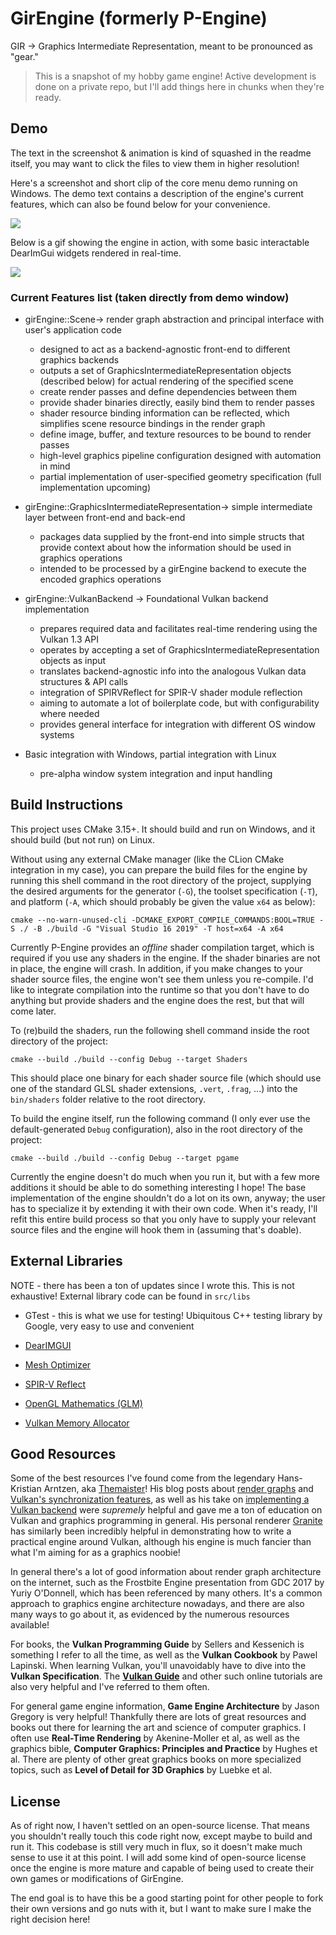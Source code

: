 # GirEngine (formerly P-Engine)

GIR -> Graphics Intermediate Representation, meant to be pronounced as "gear."

>This is a snapshot of my hobby game engine! Active development is done on a private repo, but I'll add things here in chunks when they're ready.

## Demo

The text in the screenshot & animation is kind of squashed in the readme itself, you may want to click the files to view them in higher resolution!

Here's a screenshot and short clip of the core menu demo running on Windows. The demo text contains a description of the engine's current features, which can also be found below for your convenience.

![](https://github.com/paulLeClair/P-Engine/blob/main/Original_Core_Menu_Demo_Screenshot.png)

Below is a gif showing the engine in action, with some basic interactable DearImGui widgets rendered in real-time.

![](https://github.com/paulLeClair/P-Engine/blob/main/Original_Core_Menu_Demo_Gif.gif)

### Current Features list (taken directly from demo window)

- girEngine::Scene-> render graph abstraction and principal interface with user's application code
  - designed to act as a backend-agnostic front-end to different graphics backends
  - outputs a set of GraphicsIntermediateRepresentation objects (described below) for actual rendering of the specified scene
  - create render passes and define dependencies between them
  - provide shader binaries directly, easily bind them to render passes
  - shader resource binding information can be reflected, which simplifies scene resource bindings in the render graph
  - define image, buffer, and texture resources to be bound to render passes
  - high-level graphics pipeline configuration designed with automation in mind
  - partial implementation of user-specified geometry specification (full implementation upcoming)
    
- girEngine::GraphicsIntermediateRepresentation-> simple intermediate layer between front-end and back-end
  - packages data supplied by the front-end into simple structs that provide context about how the information should be used in graphics operations
  - intended to be processed by a girEngine backend to execute the encoded graphics operations
    
- girEngine::VulkanBackend -> Foundational Vulkan backend implementation
  - prepares required data and facilitates real-time rendering using the Vulkan 1.3 API
  - operates by accepting a set of GraphicsIntermediateRepresentation objects as input
  - translates backend-agnostic info into the analogous Vulkan data structures & API calls
  - integration of SPIRVReflect for SPIR-V shader module reflection
  - aiming to automate a lot of boilerplate code, but with configurability where needed
  - provides general interface for integration with different OS window systems
    
- Basic integration with Windows, partial integration with Linux
  - pre-alpha window system integration and input handling

## Build Instructions

This project uses CMake 3.15+. It should build and run on Windows, and it should build (but not run) on Linux.

Without using any external CMake manager (like the CLion CMake integration in my case), you can prepare the build files for the engine by running this shell command in the root directory of the project, supplying the desired arguments for the generator (`-G`), the toolset specification (`-T`), and platform (`-A`, which should probably be given the value `x64` as below):

~~~~Shell
cmake --no-warn-unused-cli -DCMAKE_EXPORT_COMPILE_COMMANDS:BOOL=TRUE -S ./ -B ./build -G "Visual Studio 16 2019" -T host=x64 -A x64
~~~~

Currently P-Engine provides an *offline* shader compilation target, which is required if you use any shaders in the engine. If the shader binaries are not in place, the engine will crash. In addition, if you make changes to your shader source files, the engine won't see them unless you re-compile. I'd like to integrate compilation into the runtime so that you don't have to do anything but provide shaders and the engine does the rest, but that will come later.

To (re)build the shaders, run the following shell command inside the root directory of the project:

~~~~Shell
cmake --build ./build --config Debug --target Shaders
~~~~

This should place one binary for each shader source file (which should use one of the standard GLSL shader extensions, `.vert`, `.frag`, ...) into the `bin/shaders` folder relative to the root directory.

To build the engine itself, run the following command (I only ever use the default-generated `Debug` configuration), also in the root directory of the project:

~~~~Shell
cmake --build ./build --config Debug --target pgame
~~~~

Currently the engine doesn't do much when you run it, but with a few more additions it should be able to do something interesting I hope! The base implementation of the engine shouldn't do a lot on its own, anyway; the user has to specialize it by extending it with their own code. When it's ready, I'll refit this entire build process so that you only have to supply your relevant source files and the engine will hook them in (assuming that's doable).

## External Libraries 

NOTE - there has been a ton of updates since I wrote this. This is not exhaustive! External library code can be found in `src/libs`

  - GTest - this is what we use for testing! Ubiquitous C++ testing library by Google, very easy to use and convenient

  - [DearIMGUI](https://github.com/ocornut/imgui)

  - [Mesh Optimizer](https://github.com/zeux/meshoptimizer)

  - [SPIR-V Reflect](https://github.com/KhronosGroup/SPIRV-Reflect)

  - [OpenGL Mathematics (GLM)](https://github.com/g-truc/glm)

  - [Vulkan Memory Allocator](https://github.com/GPUOpen-LibrariesAndSDKs/VulkanMemoryAllocator)

## Good Resources

Some of the best resources I've found come from the legendary Hans-Kristian Arntzen, aka [Themaister](https://github.com/Themaister)! His blog posts about [render graphs](https://themaister.net/blog/2017/08/15/render-graphs-and-vulkan-a-deep-dive/) and [Vulkan's synchronization features](https://themaister.net/blog/2019/08/14/yet-another-blog-explaining-vulkan-synchronization), as well as his take on [implementing a Vulkan backend](https://themaister.net/blog/2019/04/14/a-tour-of-granites-vulkan-backend-part-1/) were *supremely* helpful and gave me a ton of education on Vulkan and graphics programming in general. His personal renderer [Granite](https://github.com/Themaister/Granite) has similarly been incredibly helpful in demonstrating how to write a practical engine around Vulkan, although his engine is much fancier than what I'm aiming for as a graphics noobie!

In general there's a lot of good information about render graph architecture on the internet, such as the Frostbite Engine presentation from GDC 2017 by Yuriy O'Donnell, which has been referenced by many others. It's a common approach to graphics engine architecture nowadays, and there are also many ways to go about it, as evidenced by the numerous resources available!

For books, the **Vulkan Programming Guide** by Sellers and Kessenich is something I refer to all the time, as well as the **Vulkan Cookbook** by Pawel Lapinski. When learning Vulkan, you'll unavoidably have to dive into the **Vulkan Specification**. The [**Vulkan Guide**](https://vkguide.dev) and other such online tutorials are also very helpful and I've referred to them often.

For general game engine information, **Game Engine Architecture** by Jason Gregory is very helpful! Thankfully there are lots of great resources and books out there for learning the art and science of computer graphics. I often use **Real-Time Rendering** by Akenine-Moller et al, as well as the graphics bible, **Computer Graphics: Principles and Practice** by Hughes et al. There are plenty of other great graphics books on more specialized topics, such as **Level of Detail for 3D Graphics** by Luebke et al.

## License

As of right now, I haven't settled on an open-source license. That means you shouldn't really touch this code right now, except maybe to build and run it. This codebase is still very much in flux, so it doesn't make much sense to use it at this point. I will add some kind of open-source license once the engine is more mature and capable of being used to create their own games or modifications of GirEngine.

The end goal is to have this be a good starting point for other people to fork their own versions and go nuts with it, but I want to make sure I make the right decision here!
